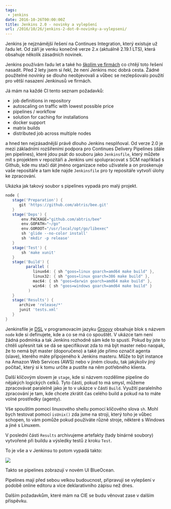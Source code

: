 ```yaml
---
tags:
 - jenkins
date: 2016-10-26T00:00:00Z
title: Jenkins 2.0 - novinky a vylepšení
url: /2016/10/26/jenkins-2-dot-0-novinky-a-vylepseni/
---
```


Jenkins je nejznámější řešení na Continues Integration, který existuje už řadu let. Od září je venku konečně verze 2.x (aktuálně 2.19.1 LTS), která obsahuje několik zásadních novinek.

Jenkins používám řadu let a také ho [školím ve firmách](/skoleni-a-kurzy/) co chtějí toto řešení nasadit. Před 2 lety jsem si řekl, že není Jenkins moc dobrá cesta. Žádné použitelné novinky se dlouho neobjevovali a vůbec se nezlepšovalo použití pro větší nasazení Jenkinusů ve firmách.

<!--more-->

Já mám na každé CI tento seznam požadavků:

- job definitions in repository
- autoscaling on traffic with lowest possible price
- pipelines / workflow
- solution for caching for installations
- docker support
- matrix builds
- distributed job across multiple nodes

a hned ten nejzásadnější právě dlouho Jenkins nesplňoval. Od verze 2.0 je mezi základními rozšířeními podpora pro Continues Delivery Pipelines (dále jen pipelines), které jdou psát do souboru jako `Jenkinsfile`, který můžete mít s projektem v repozitáři a Jenkins umí spolupracovat s SCM například s Github, kde mu stačí dát jméno organizace nebo uživatele a on proskenuje vaše repositáře a tam kde najde `Jenkinsfile` pro ty repositáře vytvoří úlohy ke zpracování.

Ukázka jak takový soubor s pipelines vypadá pro malý projekt.

```groovy
node {
   stage('Preparation') {
      git 'https://github.com/abtris/bee.git'
   }
   stage('Deps') {
       env.PACKAGE="github.com/abtris/bee"
       env.GOPATH="~/go"
       env.GOROOT="/usr/local/opt/go/libexec"
       sh 'glide --no-color install'
       sh 'mkdir -p release'
   }
   stage('Test') {
       sh 'make xunit'
   }
   stage('Build') {
         parallel (
            linux64: { sh "goos=linux goarch=amd64 make build" },
            linux32: { sh "goos=linux goarch=386 make build" },
            mac64: { sh "goos=darwin goarch=amd64 make build" },
            win64: { sh "goos=windows goarch=amd64 make build" }
          )
   }
   stage('Results') {
      archive 'release/*'
      junit 'tests.xml'
   }
}
```
Jenkinsfile je [DSL](https://en.wikipedia.org/wiki/Domain-specific_language) v programovacím jazyku [Groovy](https://www.groovy-lang.org) obsahuje blok s názvem `node` kde si definujete, kde a co se má co spouštět. V ukázce tam není žádná podmínka a tak Jenkins rozhodně sám kde to spustí. Pokud by jste to chtěli upřesnit tak se dá se specifikovat zda to má být master nebo naopak, že to nemá být master (doporučeno) a také jde přímo označit agenta (slave), kterého máte připojeného k Jenkins masteru. Může to být instance na Amazon Web Services (AWS) nebo v jiném cloudu, tak jakýkoliv jiný počítač, který si k tomu určíte a pustíte na něm potřebného klienta.

Další klíčovým slovem je `stage`, kde si názvem rozdělíme pipeline do nějakých logických celků. Tyto části, pokud to má smysl, můžeme zpracovávat paralelně jako je to v ukázce v části `Build`. Využití paralelního zpracování je tam, kde chcete zkrátit čas celého build a pokud na to máte volné prostředky (agenty).

Vše spouštím pomocí linuxového shellu pomocí klíčového slova `sh`. Mohl bych testovat pomocí `isUnix()` zda jsme na stroji, který toho je vůbec schopen, to vám pomůže pokud používáte různé stroje, některé s Windows a jiné s Linuxem.

V poslední části `Results` archivujeme artefakty (tady binárné soubory) vytvořené při buildu a výsledky testů z kroku `Test`.

To je vše a v Jenkinsu to potom vypadá takto:

![](/images/jenkins/pipelines-parallel.png)

Takto se pipelines zobrazují v novém UI BlueOcean.

Pipelines mají před sebou velkou budoucnost, připravují se vylepšení v podobě online editoru a více deklarativního zápisu než dnes.

Dalším požadavkům, které mám na CIE se budu věnovat zase v dalším příspěvku.
